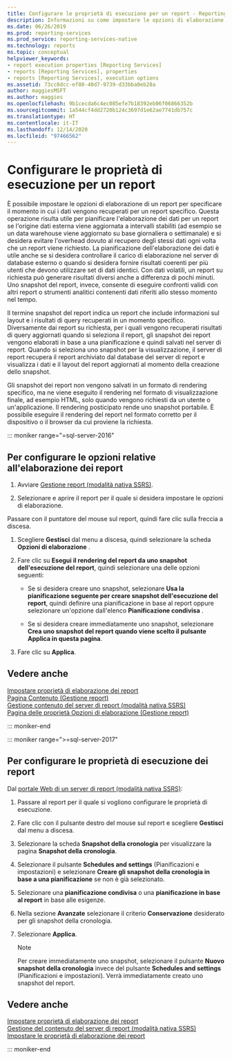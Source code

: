 ```yaml
---
title: Configurare le proprietà di esecuzione per un report - Reporting Services | Microsoft Docs
description: Informazioni su come impostare le opzioni di elaborazione del report per specificare quando recuperare i dati del report per evitare il sovraccarico del recupero degli stessi dati ogni volta che viene richiesto un report.
ms.date: 06/26/2019
ms.prod: reporting-services
ms.prod_service: reporting-services-native
ms.technology: reports
ms.topic: conceptual
helpviewer_keywords:
- report execution properties [Reporting Services]
- reports [Reporting Services], properties
- reports [Reporting Services], execution options
ms.assetid: 73cc8dcc-ef80-40d7-9739-d33bba0eb28a
author: maggiesMSFT
ms.author: maggies
ms.openlocfilehash: 9b1cecda6c4ec085efe7b18392eb06f06866352b
ms.sourcegitcommit: 1a544cf4dd2720b124c3697d1e62ae7741db757c
ms.translationtype: HT
ms.contentlocale: it-IT
ms.lasthandoff: 12/14/2020
ms.locfileid: "97466562"
---
```

# <a name="configure-execution-properties-for-a-report"></a>Configurare le proprietà di esecuzione per un report
  È possibile impostare le opzioni di elaborazione di un report per specificare il momento in cui i dati vengono recuperati per un report specifico. Questa operazione risulta utile per pianificare l'elaborazione dei dati per un report se l'origine dati esterna viene aggiornata a intervalli stabiliti (ad esempio se un data warehouse viene aggiornato su base giornaliera o settimanale) e si desidera evitare l'overhead dovuto al recupero degli stessi dati ogni volta che un report viene richiesto. La pianificazione dell'elaborazione dei dati è utile anche se si desidera controllare il carico di elaborazione nel server di database esterno o quando si desidera fornire risultati coerenti per più utenti che devono utilizzare set di dati identici. Con dati volatili, un report su richiesta può generare risultati diversi anche a differenza di pochi minuti. Uno snapshot del report, invece, consente di eseguire confronti validi con altri report o strumenti analitici contenenti dati riferiti allo stesso momento nel tempo.  
  
 Il termine snapshot del report indica un report che include informazioni sul layout e i risultati di query recuperati in un momento specifico. Diversamente dai report su richiesta, per i quali vengono recuperati risultati di query aggiornati quando si seleziona il report, gli snapshot dei report vengono elaborati in base a una pianificazione e quindi salvati nel server di report. Quando si seleziona uno snapshot per la visualizzazione, il server di report recupera il report archiviato dal database del server di report e visualizza i dati e il layout del report aggiornati al momento della creazione dello snapshot.  
  
 Gli snapshot dei report non vengono salvati in un formato di rendering specifico, ma ne viene eseguito il rendering nel formato di visualizzazione finale, ad esempio HTML, solo quando vengono richiesti da un utente o un'applicazione. Il rendering posticipato rende uno snapshot portabile. È possibile eseguire il rendering del report nel formato corretto per il dispositivo o il browser da cui proviene la richiesta.  

::: moniker range="=sql-server-2016"
  
## <a name="to-configure-report-processing-options"></a>Per configurare le opzioni relative all'elaborazione dei report  
  
1.  Avviare [Gestione report &#40;modalità nativa SSRS&#41;](../web-portal-ssrs-native-mode.md).  
  
2.  Selezionare e aprire il report per il quale si desidera impostare le opzioni di elaborazione.  
  
 Passare con il puntatore del mouse sul report, quindi fare clic sulla freccia a discesa.  
  
1.  Scegliere **Gestisci** dal menu a discesa, quindi selezionare la scheda **Opzioni di elaborazione** .  
  
2.  Fare clic su **Esegui il rendering del report da uno snapshot dell'esecuzione del report**, quindi selezionare una delle opzioni seguenti:  
  
    -   Se si desidera creare uno snapshot, selezionare **Usa la pianificazione seguente per creare snapshot dell'esecuzione del report**, quindi definire una pianificazione in base al report oppure selezionare un'opzione dall'elenco **Pianificazione condivisa** .  
  
    -   Se si desidera creare immediatamente uno snapshot, selezionare **Crea uno snapshot del report quando viene scelto il pulsante Applica in questa pagina**.  
  
3.  Fare clic su **Applica**.  
  
## <a name="see-also"></a>Vedere anche  
 [Impostare proprietà di elaborazione dei report](../../reporting-services/report-server/set-report-processing-properties.md)   
 [Pagina Contenuto &#40;Gestione report&#41;](/previous-versions/sql/sql-server-2016/ms186470(v=sql.130))   
 [Gestione contenuto del server di report &#40;modalità nativa SSRS&#41;](../../reporting-services/report-server/report-server-content-management-ssrs-native-mode.md)   
 [Pagina delle proprietà Opzioni di elaborazione &#40;Gestione report&#41;](/previous-versions/sql/sql-server-2016/ms178821(v=sql.130))  
  
::: moniker-end

::: moniker range=">=sql-server-2017"
  
## <a name="to-configure-report-execution-properties"></a>Per configurare le proprietà di esecuzione dei report  
  
Dal [portale Web di un server di report (modalità nativa SSRS)](../../reporting-services/web-portal-ssrs-native-mode.md):  
  
1. Passare al report per il quale si vogliono configurare le proprietà di esecuzione.  
  
2. Fare clic con il pulsante destro del mouse sul report e scegliere **Gestisci** dal menu a discesa.

3. Selezionare la scheda **Snapshot della cronologia** per visualizzare la pagina **Snapshot della cronologia**.  
  
4. Selezionare il pulsante **Schedules and settings** (Pianificazioni e impostazioni) e selezionare **Creare gli snapshot della cronologia in base a una pianificazione** se non è già selezionato.
  
5. Selezionare una **pianificazione condivisa** o una **pianificazione in base al report** in base alle esigenze.  
  
6. Nella sezione **Avanzate** selezionare il criterio **Conservazione** desiderato per gli snapshot della cronologia.  
  
7. Selezionare **Applica**.  
  
   >[!NOTE]
   >Per creare immediatamente uno snapshot, selezionare il pulsante **Nuovo snapshot della cronologia** invece del pulsante **Schedules and settings** (Pianificazioni e impostazioni). Verrà immediatamente creato uno snapshot del report.  
  
## <a name="see-also"></a>Vedere anche  
 [Impostare proprietà di elaborazione dei report](../../reporting-services/report-server/set-report-processing-properties.md)   
 [Gestione del contenuto del server di report (modalità nativa SSRS)](../../reporting-services/report-server/report-server-content-management-ssrs-native-mode.md)   
 [Impostare le proprietà di elaborazione dei report](../../reporting-services/report-server/set-report-processing-properties.md)   

::: moniker-end